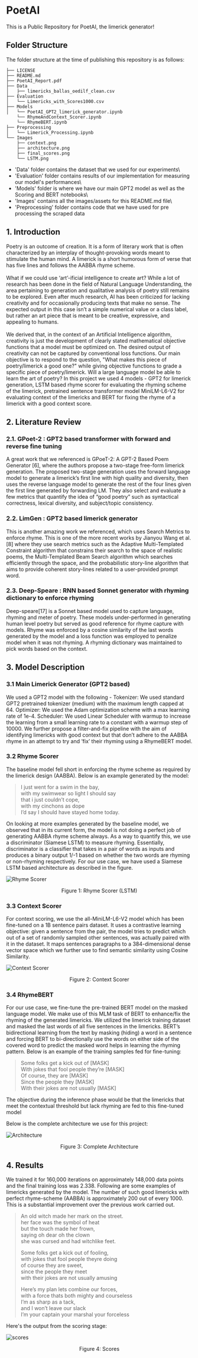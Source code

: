 # PoetAI
This is a Public Repository for PoetAI, the limerick generator!

## Folder Structure

The folder structure at the time of publishing this repository is as follows:

```
├── LICENSE
├── README.md
├── PoetAI_Report.pdf
├── Data
│   ├── limericks_ballas_oedilf_clean.csv
├── Evaluation
│   └── Limericks_with_Scores1000.csv
├── Models
│   └── PoetAI_GPT2_limerick_generator.ipynb
    └── RhymeAndContext_Scorer.ipynb
    └── RhymeBERT.ipynb
├── Preprocessing
│   └── Limerick_Processing.ipynb
└── Images
    ├── context.png
    ├── architecture.png
    ├── final_scores.png
    └── LSTM.png
```

- 'Data' folder contains the dataset that we used for our experiments\
- 'Evaluation' folder contains results of our implementation for measuring our model's performances\
- 'Models' folder is where we have our main GPT2 model as well as the Scoring and BERT notebooks\
- 'Images' contains all the images/assets for this README.md file\
- 'Preprocessing' folder contains code that we have used for pre processing the scraped data

## 1. Introduction
Poetry is an outcome of creation. It is a form of literary work that is often characterized by an interplay of thought-provoking words meant to stimulate the human mind. A limerick is a short humorous form of verse that has five lines and follows the AABBA rhyme scheme.\
\
What if we could use ‘art’-ificial intelligence to create art? While a lot of research has been done in the field of Natural Language Understanding, the area pertaining to generation and qualitative analysis of poetry still remains to be explored. Even after much research, AI has been criticized for lacking creativity and for occasionally producing texts that make no sense. The expected output in this case isn’t a simple numerical value or a class label, but rather an art piece that is meant to be creative, expressive, and appealing to humans.\
\
We derived that, in the context of an Artificial Intelligence algorithm, creativity is just the development of clearly stated mathematical objective functions that a model must be optimized on. The desired output of creativity can not be captured by conventional loss functions. Our main objective is to respond to the question, "What makes this piece of poetry/limerick a good one?" while giving objective functions to grade a specific piece of poetry/limerick. Will a large language model be able to learn the art of poetry? In this project we used 4 models - GPT2 for limerick generation, LSTM based rhyme scorer for evaluating the rhyming scheme of the limerick, pretrained sentence transformer model MiniLM-L6-V2 for evaluating context of the limericks and BERT for fixing the rhyme of a limerick with a good context score.

## 2. Literature Review
### 2.1. GPoet-2 : GPT2 based transformer with forward and reverse fine tuning
A great work that we referenced is GPoeT-2: A GPT-2 Based Poem Generator [6], where the authors propose a two-stage free-form limerick generation. The proposed two-stage generation uses the forward language model to generate a limerick’s first line with high quality and diversity, then uses the reverse language model to generate the rest of the four lines given the first line generated by forwarding LM. They also select and evaluate a few metrics that quantify the idea of “good poetry”
such as syntactical correctness, lexical diversity, and subject/topic consistency.

### 2.2. LimGen : GPT2 based limerick generator
This is another amazing work we referenced, which uses Search Metrics to enforce rhyme. This is one of the more recent works by Jianyou Wang et al.[8] where they use search metrics such as the Adaptive Multi-Templated Constraint algorithm that constrains their search to the space of realistic poems, the Multi-Templated Beam
Search algorithm which searches efficiently through the space, and the probabilistic story-line algorithm that aims to provide coherent story-lines related to a user-provided prompt word.

### 2.3. Deep-Speare : RNN based Sonnet generator with rhyming dictionary to enforce rhyming
Deep-speare[17] is a Sonnet based model used to capture language, rhyming and meter of poetry. These models under-performed in generating human level poetry but served as good reference for rhyme capture with models. Rhyme was enforced by a cosine similarity of the last words generated by the model and a loss function was employed to penalize model when it was not rhyming. A rhyming dictionary was maintained to pick words based on the context.

## 3. Model Description
### 3.1 Main Limerick Generator (GPT2 based)
We used a GPT2 model with the following -
Tokenizer: We used standard GPT2 pretrained tokenizer (medium) with the maximum length capped
at 64.
Optimizer: We used the Adam optimization scheme with a max learning rate of 1e-4.
Scheduler: We used Linear Scheduler with warmup to increase the learning from a small learning
rate to a constant with a warmup step of 10000.
We further propose a filter-and-fix pipeline with the aim of identifying limericks with good context but that don’t adhere to the AABBA rhyme in an attempt to try and ’fix’ their rhyming using a RhymeBERT model.

### 3.2 Rhyme Scorer
The baseline model fell short in enforcing the rhyme scheme as required by the limerick design (AABBA). Below is an example generated by the model:

>I just went for a swim in the bay,\
>with my swimwear so light I should say\
>that i just couldn’t cope,\
>with my cinchons as dope\
>I’d say I should have stayed home today.

On looking at more examples generated by the baseline model, we observed that in its current form, the model is not doing a perfect job of generating AABBA rhyme scheme always. As a way to quantify this, we use a discriminator (Siamese LSTM) to measure rhyming. Essentially, discriminator is a classifier that takes in a pair of words as inputs and produces a binary output 1/-1 based on whether the two words are rhyming or non-rhyming respectively. For our use case, we have used a Siamese LSTM based architecture as described in the figure.

![Rhyme Scorer](/Images/LSTM.png "Rhyme scorer")
<p style="text-align: center;">Figure 1: Rhyme Scorer (LSTM)</p>

### 3.3 Context Scorer
For context scoring, we use the all-MiniLM-L6-V2 model which has been fine-tuned on a 1B sentence pairs dataset. It uses a contrastive learning objective: given a sentence from the pair, the model tries to predict which out of a set of randomly sampled other sentences, was actually paired with it in the dataset. It maps sentences paragraphs to a 384-dimensional dense vector space which we further use to find semantic similarity using Cosine Similarity.

![Context Scorer](/Images/context.png "Context scorer")
<p style="text-align: center;">Figure 2: Context Scorer</p>

### 3.4 RhymeBERT
For our use case, we fine-tune the pre-trained BERT model on the masked language model. We make use of this MLM task of BERT to enhance/fix the rhyming of the generated limericks. We utilized the limerick training dataset and masked the last words of all five sentences in the limericks. BERT’s
bidirectional learning from the text by masking (hiding) a word in a sentence and forcing BERT to bi-directionally use the words on either side of the covered word to predict the masked word helps in learning the rhyming pattern. Below is an example of the training samples fed for fine-tuning:

>Some folks get a kick out of [MASK]\
>With jokes that fool people they’re [MASK]\
>Of course, they are [MASK]\
>Since the people they [MASK]\
>With their jokes are not usually [MASK]

The objective during the inference phase would be that the limericks that meet the contextual threshold but lack rhyming are fed to this fine-tuned model

Below is the complete architecture we use for this project:

![Architecture](/Images/architecture.png "Architecture")
<p style="text-align: center;">Figure 3: Complete Architecture</p>

## 4. Results
We trained it for 160,000 iterations on approximately 148,000 data points and the final training loss was 2.338. Following are some examples of limericks generated by the model. The number of such good limericks with perfect rhyme-scheme (AABBA) is approximately 200 out of every 1000. This
is a substantial improvement over the previous work carried out.

>An old witch made her mark on the street.\
>her face was the symbol of heat\
>but the touch made her frown,\
>saying oh dear oh the clown\
>she was cursed and had witchlike feet.
>
>Some folks get a kick out of fooling,\
>with jokes that fool people theyre doing\
>of course they are sweet,\
>since the people they meet\
>with their jokes are not usually amusing
>
>Here’s my plan lets combine our forces,\
>with a force thats both mighty and courseless\
>I’m as sharp as a tack,\
>and I won’t leave our slack\
>I’m your captain your marshal your forceless

Here's the output from the scoring stage:

![scores](/Images/final_scores.png "scores")
<p style="text-align: center;">Figure 4: Scores</p>
